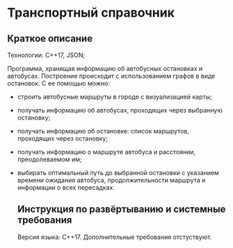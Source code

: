 # Транспортный справочник
## Краткое описание
Технологии: C++17, JSON;

Программа, хранящая информацию об автобусных остановках и автобусах. Построение происходит с использованием графов в виде остановок. С ее помощью можно:
* строить автобусные маршруты в городе с визуализацией карты;
* получать информацию об автобусах, проходящих через выбранную остановку;
* получать информацию об остановке: список маршрутов, проходящих через остановку;
* получать информацию о маршруте автобуса и расстоянии, преодолеваемом им;
* выбирать оптимальный путь до выбранной остановки с указанием времени ожидания автобуса, продолжительности маршрута и информации о всех пересадках.

  ## Инструкция по развёртыванию и системные требования
  Версия языка: C++17. Дополнительные требования отстуствуют.
